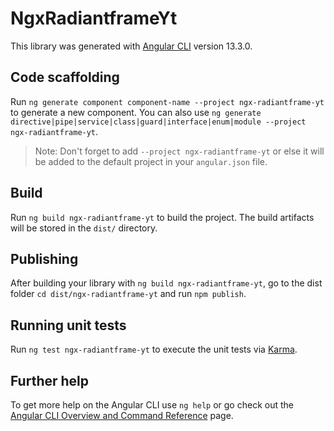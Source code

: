# NgxRadiantframeYt

This library was generated with [Angular CLI](https://github.com/angular/angular-cli) version 13.3.0.

## Code scaffolding

Run `ng generate component component-name --project ngx-radiantframe-yt` to generate a new component. You can also use `ng generate directive|pipe|service|class|guard|interface|enum|module --project ngx-radiantframe-yt`.
> Note: Don't forget to add `--project ngx-radiantframe-yt` or else it will be added to the default project in your `angular.json` file. 

## Build

Run `ng build ngx-radiantframe-yt` to build the project. The build artifacts will be stored in the `dist/` directory.

## Publishing

After building your library with `ng build ngx-radiantframe-yt`, go to the dist folder `cd dist/ngx-radiantframe-yt` and run `npm publish`.

## Running unit tests

Run `ng test ngx-radiantframe-yt` to execute the unit tests via [Karma](https://karma-runner.github.io).

## Further help

To get more help on the Angular CLI use `ng help` or go check out the [Angular CLI Overview and Command Reference](https://angular.io/cli) page.
